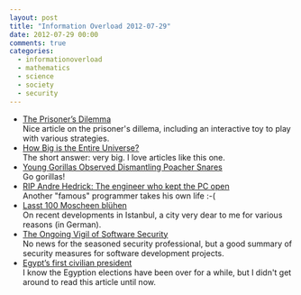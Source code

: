 ```yaml
---
layout: post
title: "Information Overload 2012-07-29"
date: 2012-07-29 00:00
comments: true
categories:
  - informationoverload
  - mathematics
  - science
  - society
  - security
---
```

* [The Prisoner’s Dilemma](http://bosker.wordpress.com/2012/07/23/the-prisoners-dilemma/)<br>Nice article on the prisoner's dillema, including an interactive toy to play with various strategies.
* [How Big is the Entire Universe?](http://scienceblogs.com/startswithabang/2012/07/18/how-big-is-the-entire-universe/)<br>The short answer: very big. I love articles like this one.
* [Young Gorillas Observed Dismantling Poacher Snares](http://www.redorbit.com/news/science/1112661209/young-gorillas-observed-dismantling-poacher-snares/)<br>Go gorillas!
* [RIP Andre Hedrick: The engineer who kept the PC open](http://www.theregister.co.uk/2012/07/26/andre_hedrick/)<br>Another "famous" programmer takes his own life :-(
* [Lasst 100 Moscheen blühen](http://derstandard.at/1342947903062/Lasst-100-Moscheen-bluehen)<br>On recent developments in Istanbul, a city very dear to me for various reasons (in German).
* [The Ongoing Vigil of Software Security](http://rubylearning.com/blog/2012/07/23/the-ongoing-vigil-of-software-security/)<br>No news for the seasoned security professional, but a good summary of security measures for software development projects.
* [Egypt’s first civilian president](http://mondediplo.com/2012/07/04egypt)<br>I know the Egyption elections have been over for a while, but I didn't get around to read this article until now.
